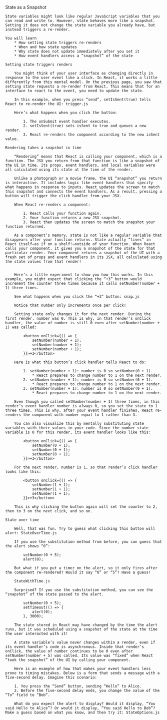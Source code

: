 State as a Snapshot

    State variables might look like regular JavaScript variables that you can read and write to. However, state behaves more like a snapshot. Setting it does not change the state variable you already have, but instead triggers a re-render.

    You will learn
        * How setting state triggers re-renders
        * When and how state updates
        * Why state does not update immediately after you set it
        * How event handlers access a “snapshot” of the state

    Setting state triggers renders

        You might think of your user interface as changing directly in response to the user event like a click. In React, it works a little differently from this mental model. On the previous page, you saw that setting state requests a re-render from React. This means that for an interface to react to the event, you need to update the state.

        In this example, when you press “send”, setIsSent(true) tells React to re-render the UI: trigger.js

        Here’s what happens when you click the button:

            1. The onSubmit event handler executes.
            2. setIsSent(true) sets isSent to true and queues a new render.
            3. React re-renders the component according to the new isSent value.

    Rendering takes a snapshot in time

        “Rendering” means that React is calling your component, which is a function. The JSX you return from that function is like a snapshot of the UI in time. Its props, event handlers, and local variables were all calculated using its state at the time of the render.

        Unlike a photograph or a movie frame, the UI “snapshot” you return is interactive. It includes logic like event handlers that specify what happens in response to inputs. React updates the screen to match this snapshot and connects the event handlers. As a result, pressing a button will trigger the click handler from your JSX.

        When React re-renders a component:

            1. React calls your function again.
            2. Your function returns a new JSX snapshot.
            3. React then updates the screen to match the snapshot your function returned.

        As a component’s memory, state is not like a regular variable that disappears after your function returns. State actually “lives” in React itself—as if on a shelf!—outside of your function. When React calls your component, it gives you a snapshot of the state for that particular render. Your component returns a snapshot of the UI with a fresh set of props and event handlers in its JSX, all calculated using the state values from that render!


        Here’s a little experiment to show you how this works. In this example, you might expect that clicking the “+3” button would increment the counter three times because it calls setNumber(number + 1) three times.

        See what happens when you click the “+3” button: snap.js

        Notice that number only increments once per click!

        Setting state only changes it for the next render. During the first render, number was 0. This is why, in that render’s onClick handler, the value of number is still 0 even after setNumber(number + 1) was called:

            <button onClick={() => {
                setNumber(number + 1);
                setNumber(number + 1);
                setNumber(number + 1);
            }}>+3</button>

        Here is what this button’s click handler tells React to do:

            1. setNumber(number + 1): number is 0 so setNumber(0 + 1).
                * React prepares to change number to 1 on the next render.
            2. setNumber(number + 1): number is 0 so setNumber(0 + 1).
                * React prepares to change number to 1 on the next render.
            3. setNumber(number + 1): number is 0 so setNumber(0 + 1).
                * React prepares to change number to 1 on the next render.

        Even though you called setNumber(number + 1) three times, in this render’s event handler number is always 0, so you set the state to 1 three times. This is why, after your event handler finishes, React re-renders the component with number equal to 1 rather than 3.

        You can also visualize this by mentally substituting state variables with their values in your code. Since the number state variable is 0 for this render, its event handler looks like this:

            <button onClick={() => {
                setNumber(0 + 1);
                setNumber(0 + 1);
                setNumber(0 + 1);
            }}>+3</button>

        For the next render, number is 1, so that render’s click handler looks like this:

            <button onClick={() => {
                setNumber(1 + 1);
                setNumber(1 + 1);
                setNumber(1 + 1);
            }}>+3</button>

        This is why clicking the button again will set the counter to 2, then to 3 on the next click, and so on.

    State over time

        Well, that was fun. Try to guess what clicking this button will alert: StateOverTime.js

        If you use the substitution method from before, you can guess that the alert shows “0”:

            setNumber(0 + 5);
            alert(0);

        But what if you put a timer on the alert, so it only fires after the component re-rendered? Would it say “0” or “5”? Have a guess!

        StateWithTime.js

        Surprised? If you use the substitution method, you can see the “snapshot” of the state passed to the alert.

            setNumber(0 + 5);
            setTimeout(() => {
                alert(0);
            }, 3000);

        The state stored in React may have changed by the time the alert runs, but it was scheduled using a snapshot of the state at the time the user interacted with it!

        A state variable’s value never changes within a render, even if its event handler’s code is asynchronous. Inside that render’s onClick, the value of number continues to be 0 even after setNumber(number + 5) was called. Its value was “fixed” when React “took the snapshot” of the UI by calling your component.

        Here is an example of how that makes your event handlers less prone to timing mistakes. Below is a form that sends a message with a five-second delay. Imagine this scenario:

        1. You press the “Send” button, sending “Hello” to Alice.
        2. Before the five-second delay ends, you change the value of the “To” field to “Bob”.

        What do you expect the alert to display? Would it display, “You said Hello to Alice”? Or would it display, “You said Hello to Bob”? Make a guess based on what you know, and then try it: StateOptions.js
